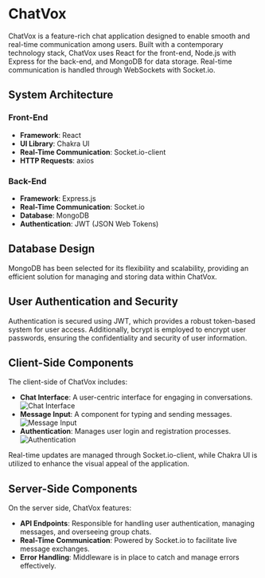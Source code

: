 # ChatVox

ChatVox is a feature-rich chat application designed to enable smooth and real-time communication among users. Built with a contemporary technology stack, ChatVox uses React for the front-end, Node.js with Express for the back-end, and MongoDB for data storage. Real-time communication is handled through WebSockets with Socket.io.

## System Architecture

### Front-End

- **Framework**: React
- **UI Library**: Chakra UI
- **Real-Time Communication**: Socket.io-client
- **HTTP Requests**: axios

### Back-End

- **Framework**: Express.js
- **Real-Time Communication**: Socket.io
- **Database**: MongoDB
- **Authentication**: JWT (JSON Web Tokens)

## Database Design

MongoDB has been selected for its flexibility and scalability, providing an efficient solution for managing and storing data within ChatVox.

## User Authentication and Security

Authentication is secured using JWT, which provides a robust token-based system for user access. Additionally, bcrypt is employed to encrypt user passwords, ensuring the confidentiality and security of user information.

## Client-Side Components

The client-side of ChatVox includes:

- **Chat Interface**: A user-centric interface for engaging in conversations.
  ![Chat Interface](assets/screenshots/chat-interface.png)
- **Message Input**: A component for typing and sending messages.
  ![Message Input](assets/screenshots/message-input.png)
- **Authentication**: Manages user login and registration processes.
  ![Authentication](assets/screenshots/authentication.png)

Real-time updates are managed through Socket.io-client, while Chakra UI is utilized to enhance the visual appeal of the application.

## Server-Side Components

On the server side, ChatVox features:

- **API Endpoints**: Responsible for handling user authentication, managing messages, and overseeing group chats.
- **Real-Time Communication**: Powered by Socket.io to facilitate live message exchanges.
- **Error Handling**: Middleware is in place to catch and manage errors effectively.


